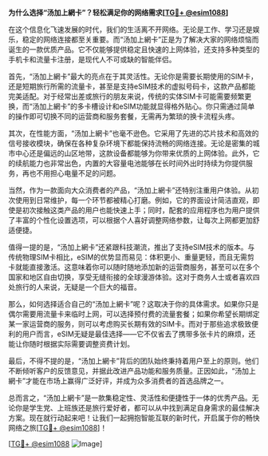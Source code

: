 **为什么选择“汤加上網卡”？轻松满足你的网络需求[[TG💪+ @esim1088](https://t.me/s/esim1088)]**

在这个信息化飞速发展的时代，我们的生活离不开网络。无论是工作、学习还是娱乐，稳定的网络连接都至关重要。而“汤加上網卡”正是为了解决大家的网络烦恼而诞生的一款优质产品。它不仅能够提供稳定且快速的上网体验，还支持多种类型的手机卡和流量卡注册，是现代人不可或缺的智能伴侣。

首先，“汤加上網卡”最大的亮点在于其灵活性。无论你是需要长期使用的SIM卡，还是短期旅行所需的流量卡，甚至是支持eSIM技术的虚拟号码卡，这款产品都能完美适配。对于经常出差或旅行的朋友来说，传统的实体SIM卡可能需要频繁更换，而“汤加上網卡”的多卡槽设计和eSIM功能就显得格外贴心。你只需通过简单的操作即可切换不同的运营商和服务套餐，无需再为繁琐的换卡流程头疼。

其次，在性能方面，“汤加上網卡”也毫不逊色。它采用了先进的芯片技术和高效的信号接收模块，确保在各种复杂环境下都能保持流畅的网络连接。无论是密集的城市中心还是偏远的山区地带，这款设备都能够为你带来优质的上网体验。此外，它的续航能力也非常出色，内置的大容量电池能够在长时间外出时持续为你提供服务，再也不用担心电量不足的问题。

当然，作为一款面向大众消费者的产品，“汤加上網卡”还特别注重用户体验。从初次使用到日常维护，每一个环节都被精心打磨。例如，它的界面设计简洁直观，即使是初次接触这类产品的用户也能快速上手；同时，配套的应用程序也为用户提供了丰富的个性化设置选项，可以根据个人喜好调整网络参数，让每次上网都更加舒适便捷。

值得一提的是，“汤加上網卡”还紧跟科技潮流，推出了支持eSIM技术的版本。与传统物理SIM卡相比，eSIM的优势显而易见：体积更小、重量更轻，而且无需剪卡就能直接激活。这意味着你可以随时随地添加新的运营商服务，甚至可以在多个国家和地区自由切换，享受无缝衔接的全球漫游体验。这对于商务人士或者喜欢四处旅行的人来说，无疑是一个巨大的福音。

那么，如何选择适合自己的“汤加上網卡”呢？这取决于你的具体需求。如果你只是偶尔需要用流量卡来临时上网，可以选择预付费的流量套餐；如果你希望长期绑定某一家运营商的服务，则可以考虑购买长期有效的SIM卡。而对于那些追求极致便利的用户而言，eSIM无疑是最佳选择——它不仅省去了携带多张卡片的麻烦，还能让你随时根据实际需要调整资费计划。

最后，不得不提的是，“汤加上網卡”背后的团队始终秉持着用户至上的原则。他们不断倾听客户的反馈意见，并据此改进产品功能和服务质量。正因如此，“汤加上網卡”才能在市场上赢得广泛好评，并成为众多消费者的首选品牌之一。

总而言之，“汤加上網卡”是一款集稳定性、灵活性和便捷性于一体的优秀产品。无论你是学生党、上班族还是旅行爱好者，都可以从中找到满足自身需求的最佳解决方案。现在就行动起来吧！让我们一起拥抱智能互联的新时代，开启属于你的畅快网络之旅[[TG💪+ @esim1088](https://t.me/s/esim1088)]！

[[TG💪+ @esim1088](https://t.me/s/esim1088) ![Image](https://i.postimg.cc/4NQfJmqS/Snipaste-2025-05-13-00-14-12.png)]